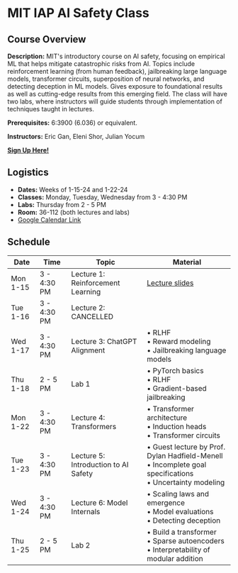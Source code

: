 # MIT IAP AI Safety Class

## Course Overview

**Description:**
MIT's introductory course on AI safety, focusing on empirical ML that helps mitigate catastrophic risks from AI. Topics include reinforcement learning (from human feedback), jailbreaking large language models, transformer circuits, superposition of neural networks, and detecting deception in ML models. Gives exposure to foundational results as well as cutting-edge results from this emerging field. The class will have two labs, where instructors will guide students through implementation of techniques taught in lectures.

**Prerequisites:** 6:3900 (6.036) or equivalent.

**Instructors:** Eric Gan, Eleni Shor, Julian Yocum

[**Sign Up Here!**](https://airtable.com/appCd9uvVxX9xligA/pagphKGGP0YKlo4P0/form)

## Logistics

- **Dates:** Weeks of 1-15-24 and 1-22-24
- **Classes:** Monday, Tuesday, Wednesday from 3 - 4:30 PM
- **Labs:** Thursday from 2 - 5 PM
- **Room:** 36-112 (both lectures and labs)
- [Google Calendar Link](https://calendar.google.com/calendar/u/0?cid=YmYwMWNjY2FmMGE0YjQxZTg4MGJhMjYyYWVkMWEwNzAwZGYzNTFjNTc3Mjc2YTU2OTRmYzQ1ZDkzZjJiYTFiYUBncm91cC5jYWxlbmRhci5nb29nbGUuY29t)

## Schedule

| Date     | Time        | Topic                                | Material                                                                                                     |
| -------- | ----------- | ------------------------------------ | ------------------------------------------------------------------------------------------------------------ |
| Mon 1-15 | 3 - 4:30 PM | Lecture 1: Reinforcement Learning    | [Lecture slides](https://drive.google.com/file/d/1X2I9PTfXwbMvmmaTm4H5IflZxBQ3DuCF/view?usp=drive_link)      |
| Tue 1-16 | 3 - 4:30 PM | Lecture 2: CANCELLED                 |                                                                                                              |
| Wed 1-17 | 3 - 4:30 PM | Lecture 3: ChatGPT Alignment         | • RLHF<br>• Reward modeling<br>• Jailbreaking language models                                                |
| Thu 1-18 | 2 - 5 PM    | Lab 1                                | • PyTorch basics<br>• RLHF<br>• Gradient-based jailbreaking                                                  |
| Mon 1-22 | 3 - 4:30 PM | Lecture 4: Transformers              | • Transformer architecture<br>• Induction heads<br>• Transformer circuits                                    |
| Tue 1-23 | 3 - 4:30 PM | Lecture 5: Introduction to AI Safety | • Guest lecture by Prof. Dylan Hadfield-Menell<br>• Incomplete goal specifications<br>• Uncertainty modeling |
| Wed 1-24 | 3 - 4:30 PM | Lecture 6: Model Internals           | • Scaling laws and emergence<br>• Model evaluations<br>• Detecting deception                                 |
| Thu 1-25 | 2 - 5 PM    | Lab 2                                | • Build a transformer<br>• Sparse autoencoders<br>• Interpretability of modular addition                     |
